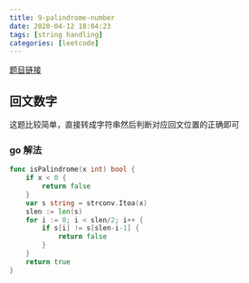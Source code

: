 ```yaml
---
title: 9-palindrome-number
date: 2020-04-12 18:04:23
tags: [string handling]
categories: [leetcode]
---
```


[题目链接](https://leetcode-cn.com/problems/palindrome-number/) 

## 回文数字

这题比较简单，直接转成字符串然后判断对应回文位置的正确即可


### go 解法
```go
func isPalindrome(x int) bool {
	if x < 0 {
		return false
	}
	var s string = strconv.Itoa(x)
	slen := len(s)
	for i := 0; i < slen/2; i++ {
		if s[i] != s[slen-i-1] {
			return false
		}
	}
	return true
}
```



